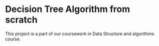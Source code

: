 # Decision Tree Algorithm from scratch
This project is a part of our coursework in Data Structure and algorithms course.
